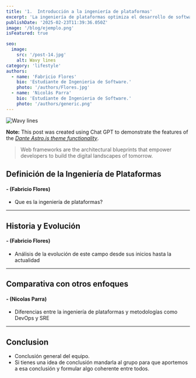 ```yaml
---
title: '1.	Introducción a la ingeniería de plataformas'
excerpt: 'La ingeniería de plataformas optimiza el desarrollo de software al crear entornos eficientes para los equipos. En este blog exploramos sus conceptos clave, beneficios y su impacto en la productividad. Descubre cómo la automatización, DevOps y las plataformas internas están transformando la industria tecnológica. 🚀'
publishDate: '2025-02-23T11:39:36.050Z'
image: '/blog/ejemplo.png'
isFeatured: true

seo:
  image:
    src: '/post-14.jpg'
    alt: Wavy lines
category: 'lifestyle'
authors:
  - name: 'Fabricio Flores'
    bio: 'Estudiante de Ingenieria de Software.'
    photo: '/authors/Flores.jpg'
  - name: 'Nicolás Parra'
    bio: 'Estudiante de Ingenieria de Software.'
    photo: '/authors/generic.png'
---
```


![Wavy lines](/post-14.jpg)

**Note:** This post was created using Chat GPT to demonstrate the features of the _[Dante Astro.js theme functionality](https://justgoodui.com/astro-themes/dante/)_.

> Web frameworks are the architectural blueprints that empower developers to build the digital landscapes of tomorrow.

## **Definición de la Ingeniería de Plataformas**

#### **- (Fabricio Flores)**

- Que es la ingeniería de plataformas?

---

## **Historia y Evolución**

#### **- (Fabricio Flores)**

- Análisis de la evolución de este campo desde sus inicios hasta la actualidad

---

## **Comparativa con otros enfoques**

#### **- (Nicolas Parra)**

- Diferencias entre la ingeniería de plataformas y metodologías como DevOps y SRE

---

## Conclusion

- Conclusión general del equipo.
- Si tienes una idea de conclusión mandarla al grupo para que aportemos a esa conclusión y formular algo coherente entre todos.
